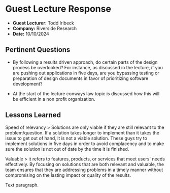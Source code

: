 # Guest Lecture Response
* **Guest Lecturer:** Todd Irlbeck
* **Company:** Riverside Research
* **Date:** 10/10/2024

## Pertinent Questions
* By following a results driven approach, do certain parts of the design process be overlooked? For instance, as discussed in the lecture, if you are pushing out applications in five days, are you bypassing testing or preparation of design documents in favor of prioritizing software development?

* At the start of the lecture conways law topic is discussed how this will be efficient in a non profit organization.

## Lessons Learned
Speed of relevancy > Solutions are only viable if they are still relevant to the problem/question. If a solution takes longer to implement than it takes the issue to get out of hand, it is not a viable solution. These guys try to implement solutions in five days in order to avoid complacency and to make sure the solution is not out of date by the time it is finished. 


Valuable >  it refers to features, products, or services that meet users' needs effectively. By focusing on solutions that are both relevant and valuable, the team ensures that they are addressing problems in a timely manner without compromising on the lasting impact or quality of the results.


Text paragraph.
